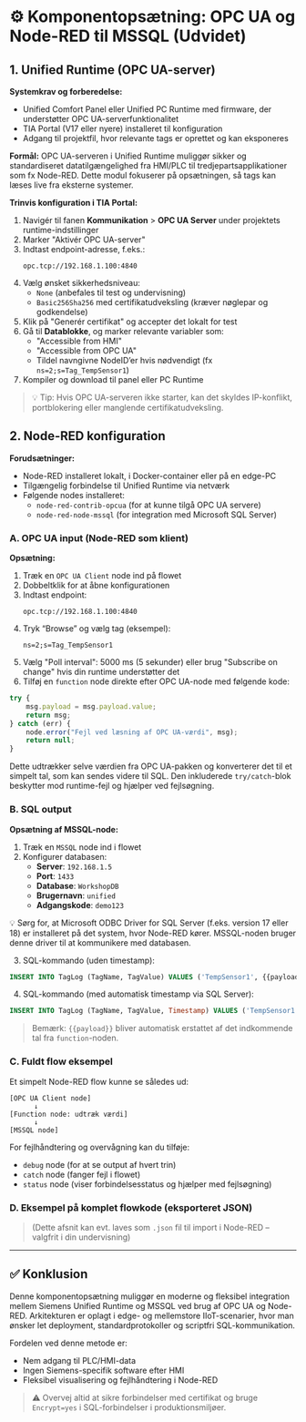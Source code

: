 # ⚙️ Komponentopsætning: OPC UA og Node-RED til MSSQL (Udvidet)

## 1. Unified Runtime (OPC UA-server)

**Systemkrav og forberedelse:**
- Unified Comfort Panel eller Unified PC Runtime med firmware, der understøtter OPC UA-serverfunktionalitet
- TIA Portal (V17 eller nyere) installeret til konfiguration
- Adgang til projektfil, hvor relevante tags er oprettet og kan eksponeres

**Formål:**
OPC UA-serveren i Unified Runtime muliggør sikker og standardiseret datatilgængelighed fra HMI/PLC til tredjepartsapplikationer som fx Node-RED. Dette modul fokuserer på opsætningen, så tags kan læses live fra eksterne systemer.

**Trinvis konfiguration i TIA Portal:**
1. Navigér til fanen **Kommunikation** > **OPC UA Server** under projektets runtime-indstillinger
2. Marker "Aktivér OPC UA-server"
3. Indtast endpoint-adresse, f.eks.:
   ```
   opc.tcp://192.168.1.100:4840
   ```
4. Vælg ønsket sikkerhedsniveau:
   - `None` (anbefales til test og undervisning)
   - `Basic256Sha256` med certifikatudveksling (kræver nøglepar og godkendelse)
5. Klik på "Generér certifikat" og accepter det lokalt for test
6. Gå til **Datablokke**, og marker relevante variabler som:
   - "Accessible from HMI"
   - "Accessible from OPC UA"
   - Tildel navngivne NodeID’er hvis nødvendigt (fx `ns=2;s=Tag_TempSensor1`)
7. Kompiler og download til panel eller PC Runtime

> 💡 Tip: Hvis OPC UA-serveren ikke starter, kan det skyldes IP-konflikt, portblokering eller manglende certifikatudveksling.

## 2. Node-RED konfiguration

**Forudsætninger:**
- Node-RED installeret lokalt, i Docker-container eller på en edge-PC
- Tilgængelig forbindelse til Unified Runtime via netværk
- Følgende nodes installeret:
  - `node-red-contrib-opcua` (for at kunne tilgå OPC UA servere)
  - `node-red-node-mssql` (for integration med Microsoft SQL Server)

### A. OPC UA input (Node-RED som klient)

**Opsætning:**
1. Træk en `OPC UA Client` node ind på flowet
2. Dobbeltklik for at åbne konfigurationen
3. Indtast endpoint:
   ```
   opc.tcp://192.168.1.100:4840
   ```
4. Tryk “Browse” og vælg tag (eksempel):
   ```
   ns=2;s=Tag_TempSensor1
   ```
5. Vælg "Poll interval": 5000 ms (5 sekunder) eller brug "Subscribe on change" hvis din runtime understøtter det
6. Tilføj en `function` node direkte efter OPC UA-node med følgende kode:
```javascript
try {
    msg.payload = msg.payload.value;
    return msg;
} catch (err) {
    node.error("Fejl ved læsning af OPC UA-værdi", msg);
    return null;
}
```
Dette udtrækker selve værdien fra OPC UA-pakken og konverterer det til et simpelt tal, som kan sendes videre til SQL. Den inkluderede `try/catch`-blok beskytter mod runtime-fejl og hjælper ved fejlsøgning.

### B. SQL output

**Opsætning af MSSQL-node:**
1. Træk en `MSSQL` node ind i flowet
2. Konfigurer databasen:
   - **Server**: `192.168.1.5`
   - **Port**: `1433`
   - **Database**: `WorkshopDB`
   - **Brugernavn**: `unified`
   - **Adgangskode**: `demo123`

💡 Sørg for, at Microsoft ODBC Driver for SQL Server (f.eks. version 17 eller 18) er installeret på det system, hvor Node-RED kører. MSSQL-noden bruger denne driver til at kommunikere med databasen.

3. SQL-kommando (uden timestamp):
```sql
INSERT INTO TagLog (TagName, TagValue) VALUES ('TempSensor1', {{payload}})
```

4. SQL-kommando (med automatisk timestamp via SQL Server):
```sql
INSERT INTO TagLog (TagName, TagValue, Timestamp) VALUES ('TempSensor1', {{payload}}, GETDATE())
```
> Bemærk: `{{payload}}` bliver automatisk erstattet af det indkommende tal fra `function`-noden.

### C. Fuldt flow eksempel

Et simpelt Node-RED flow kunne se således ud:
```text
[OPC UA Client node]
      ↓
[Function node: udtræk værdi]
      ↓
[MSSQL node]
```
For fejlhåndtering og overvågning kan du tilføje:
- `debug` node (for at se output af hvert trin)
- `catch` node (fanger fejl i flowet)
- `status` node (viser forbindelsesstatus og hjælper med fejlsøgning)

### D. Eksempel på komplet flowkode (eksporteret JSON)
> (Dette afsnit kan evt. laves som `.json` fil til import i Node-RED – valgfrit i din undervisning)

---

## ✅ Konklusion
Denne komponentopsætning muliggør en moderne og fleksibel integration mellem Siemens Unified Runtime og MSSQL ved brug af OPC UA og Node-RED. Arkitekturen er oplagt i edge- og mellemstore IIoT-scenarier, hvor man ønsker let deployment, standardprotokoller og scriptfri SQL-kommunikation.

Fordelen ved denne metode er:
- Nem adgang til PLC/HMI-data
- Ingen Siemens-specifik software efter HMI
- Fleksibel visualisering og fejlhåndtering i Node-RED

> ⚠️ Overvej altid at sikre forbindelser med certifikat og bruge `Encrypt=yes` i SQL-forbindelser i produktionsmiljøer.

